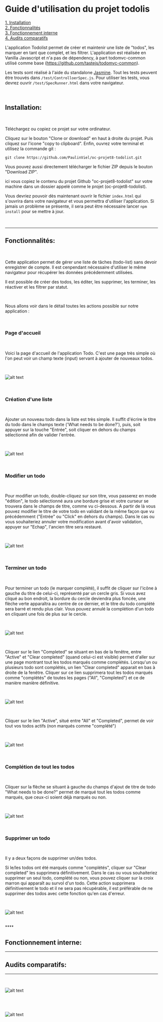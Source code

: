 # **Guide d'utilisation du projet todolis**

[1. Installation](#installation)  
[2. Fonctionnalités](#fonctionnalites)  
[3. Fonctionnement interne](#fonctionnement-interne)  
[4. Audits comparatifs](#audit-comparatifs)  


L'application Todolist permet de créer et maintenir une liste de "todos", les marquer en tant que complet, et les filtrer. L'application est réalisée en Vanilla Javascript et n'a pas de dépendency, à part todomvc-common utilisé comme base (https://github.com/tastejs/todomvc-common).

Les tests sont réalisé à l'aide du standalone [Jasmine](https://jasmine.github.io/). Tout les tests peuvent être trouvés dans `/test/ControlloerSpec.js`. Pour utiliser les tests, vous devrez ouvrir `/test/SpecRunner.html` dans votre navigateur.

<br>

## Installation:

<br>

Téléchargez ou copiez ce projet sur votre ordinateur.

Cliquez sur le bouton "Clone or download" en haut à droite du projet. Puis cliquez sur l'icone "copy to clipboard". Enfin, ouvrez votre terminal et utilisez la commande git : 

`git clone https://github.com/PaulinViel/oc-projet8-todolist.git`

Vous pouvez aussi directement télécharger le fichier ZIP depuis le bouton "Download ZIP".

ici vous copiez le contenu du projet Github "oc-projet8-todolist" sur votre machine dans un dossier appelé comme le projet (oc-projet8-todolist).

Vous devriez pouvoir dès maintenant ouvrir le fichier `index.html` qui s'ouvrira dans votre navigateur et vous permettra d'utiliser l'application. Si jamais un problème se présente, il sera peut être nécessaire lancer `npm install` pour se mettre à jour. 

<br>

****

## Fonctionnalités: 

<br>

Cette application permet de gérer une liste de tâches (todo-list) sans devoir enregistrer de compte. Il est cenpendant nécessaire d'utiliser le même navigateur pour récupérer les données précédemment utilisées.

Il est possible de créer des todos, les éditer, les supprimer, les terminer, les réactiver et les filtrer par statut.

<br>

Nous allons voir dans le détail toutes les actions possible sur notre application :

<br>

### Page d'accueil

<br>

Voici la page d'accueil de l'application Todo. C'est une page très simple où l'on peut voir un champ texte (input) servant à ajouter de nouveaux todos.

<br>

![alt text](../img/todoAccueil.png "Accueil todo")  

<br>

### Création d'une liste

<br>

Ajouter un nouveau todo dans la liste est très simple. Il suffit d'écrire le titre du todo dans le champs texte ('What needs to be done?'), puis, soit appuyer sur la touche "Entrée", soit cliquer en dehors du champs sélectionné afin de valider l'entrée.

<br>

![alt text](../img/todoListItems.png "Liste todo")  

<br>

### Modifier un todo

<br>

Pour modifier un todo, double-cliquez sur son titre, vous passerez en mode "édition", le todo sélectionné aura une bordure grise et votre curseur se trouvera dans le champs de titre, comme vu ci-dessous. A partir de là vous pouvez modifier le titre de votre todo en validant de la même façon que vu précédemment ("Entrée" ou "Click" en dehors du champs). Dans le cas ou vous souhaiteriez  annuler votre modification avant d'avoir validation, appuyer sur "Echap", l'ancien titre sera restauré. 

<br>

![alt text](../img/todoEdit.png "Edit todo")  

<br>

### Terminer un todo

<br>

Pour terminer un todo (le marquer complété), il suffit de cliquer sur l'icône à gauche du titre de celui-ci, représenté par un cercle gris. Si vous avez cliqué au bon endroit, la bordure du cercle deviendra plus foncée, une flèche verte apparaîtra au centre de ce dernier, et le titre du todo complété sera barré et rendu plus clair. Vous pouvez annulé la complétion d'un todo en cliquant une fois de plus sur le cercle. 

<br>

![alt text](../img/todoComplete.png "Todo complété")  

<br>

Cliquer sur le lien "Completed" se situant en bas de la fenêtre, entre "Active" et "Clear completed" (quand celui-ci est visible) permet d'aller sur une page montrant tout les todos marqués comme complétés.
Lorsqu'un ou plusieurs todo sont complétés, un lien "Clear completed" apparait en bas à droite de la fenêtre. Cliquer sur ce lien supprimera tout les todos marqués comme "complétés" de toutes les pages ("All", "Completed") et ce de manière manière définitive.

<br>

![alt text](../img/totoCmpleted.png "Todo complété")  

<br>

Cliquer sur le lien "Active", situé entre "All" et "Completed", permet de voir tout vos todos actifs (non marqués comme "complété")

<br>

![alt text](../img/todoActive.png "Active todo")  

<br>

### Complétion de tout les todos

<br>

Cliquer sur la flèche se situant à gauche du champs d'ajout de titre de todo "What needs to be done?" permet de marqué tout les todos comme marqués, que ceux-ci soient déjà marqués ou non. 

<br>

![alt text](../img/todoCompleteAll.png "Todo all complétés")  

<br>

### Supprimer un todo 

<br>

Il y a deux façons de supprimer un/des todos.

Si le/les todos ont été marqués comme "complétés", cliquer sur "Clear completed" les supprimera définitivement.
Dans le cas ou vous souhaiteriez supprimer un seul todo, complété ou non, vous pouvez cliquer sur la croix marron qui apparaît au survol d'un todo. Cette action supprimera définitivement le todo et il ne sera pas récupérable, il est préférable de ne supprimer des todos avec cette fonction qu'en cas d'erreur.

<br>

![alt text](../img/todoDelete.png "Surrpime todo")  

<br>
****

## Fonctionnement interne: 

****

## Audits comparatifs: 

****

<br>

![alt text](../img/auditv1.png "Audit v1")  

<br>
<br>

![alt text](../img/auditv2.png "Audit v2")  

<br>
